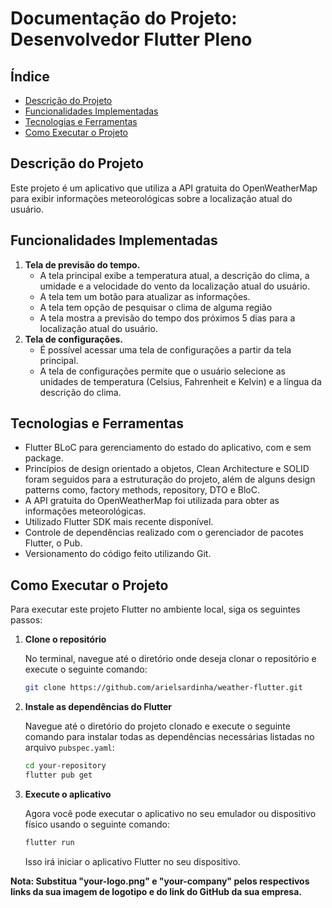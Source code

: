 # Documentação do Projeto: Desenvolvedor Flutter Pleno

## Índice

- [Descrição do Projeto](#descrição-do-projeto)
- [Funcionalidades Implementadas](#funcionalidades-implementadas)
- [Tecnologias e Ferramentas](#tecnologias-e-ferramentas)
- [Como Executar o Projeto](#como-executar-o-projeto)

## Descrição do Projeto

Este projeto é um aplicativo que utiliza a API gratuita do OpenWeatherMap para exibir informações meteorológicas sobre a localização atual do usuário.

## Funcionalidades Implementadas

1. **Tela de previsão do tempo.**
   - A tela principal exibe a temperatura atual, a descrição do clima, a umidade e a velocidade do vento da localização atual do usuário.
   - A tela tem um botão para atualizar as informações.
   - A tela tem opção de pesquisar o clima de alguma região
   - A tela mostra a previsão do tempo dos próximos 5 dias para a localização atual do usuário.
2. **Tela de configurações.**
   - É possível acessar uma tela de configurações a partir da tela principal.
   - A tela de configurações permite que o usuário selecione as unidades de temperatura (Celsius, Fahrenheit e Kelvin) e a língua da descrição do clima.

## Tecnologias e Ferramentas

- Flutter BLoC para gerenciamento do estado do aplicativo, com e sem package.
- Princípios de design orientado a objetos, Clean Architecture e SOLID foram seguidos para a estruturação do projeto, além de alguns design patterns como, factory methods, repository, DTO e BloC.
- A API gratuita do OpenWeatherMap foi utilizada para obter as informações meteorológicas.
- Utilizado Flutter SDK mais recente disponível.
- Controle de dependências realizado com o gerenciador de pacotes Flutter, o Pub.
- Versionamento do código feito utilizando Git.

## Como Executar o Projeto

Para executar este projeto Flutter no ambiente local, siga os seguintes passos:

1. **Clone o repositório**

    No terminal, navegue até o diretório onde deseja clonar o repositório e execute o seguinte comando:

    ```bash
    git clone https://github.com/arielsardinha/weather-flutter.git
    ```

2. **Instale as dependências do Flutter**

    Navegue até o diretório do projeto clonado e execute o seguinte comando para instalar todas as dependências necessárias listadas no arquivo `pubspec.yaml`:

    ```bash
    cd your-repository
    flutter pub get
    ```

3. **Execute o aplicativo**

    Agora você pode executar o aplicativo no seu emulador ou dispositivo físico usando o seguinte comando:

    ```bash
    flutter run
    ```

    Isso irá iniciar o aplicativo Flutter no seu dispositivo.

**Nota: Substitua "your-logo.png" e "your-company" pelos respectivos links da sua imagem de logotipo e do link do GitHub da sua empresa.**

